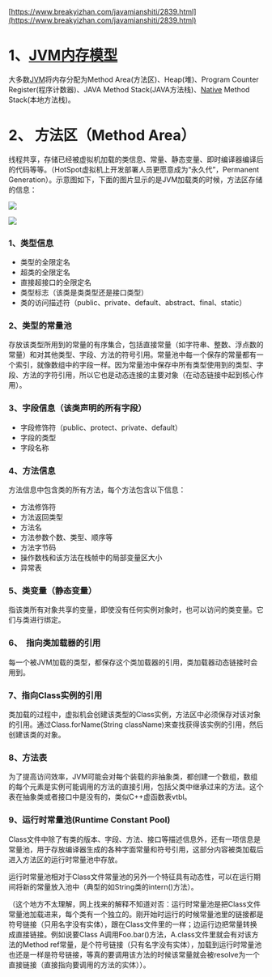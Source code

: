 [https://www.breakyizhan.com/javamianshiti/2839.html](https://www.breakyizhan.com/javamianshiti/2839.html)

# 1、[JVM内存模型](https://so.csdn.net/so/search?q=JVM%E5%86%85%E5%AD%98%E6%A8%A1%E5%9E%8B&spm=1001.2101.3001.7020)

大多数[JVM](https://www.breakyizhan.com/javamianshiti/2830.html)将内存分配为Method Area(方法区)、Heap(堆)、Program Counter Register(程序计数器)、JAVA Method Stack(JAVA方法栈)、[Native](https://so.csdn.net/so/search?q=Native&spm=1001.2101.3001.7020) Method Stack(本地方法栈)。

# 2、 方法区（Method Area）

线程共享，存储已经被虚拟机加载的类信息、常量、静态变量、即时编译器编译后的代码等等。（HotSpot虚拟机上开发部署人员更愿意成为“永久代”，Permanent Generation）。示意图如下，下面的图片显示的是JVM加载类的时候，方法区存储的信息：

![](https://img-blog.csdnimg.cn/20200827093745562.png?x-oss-process=image/watermark,type_ZmFuZ3poZW5naGVpdGk,shadow_10,text_aHR0cHM6Ly9ibG9nLmNzZG4ubmV0L3UwMTQ2ODM0ODg=,size_16,color_FFFFFF,t_70)

![](https://img-blog.csdnimg.cn/2020082709404662.png?x-oss-process=image/watermark,type_ZmFuZ3poZW5naGVpdGk,shadow_10,text_aHR0cHM6Ly9ibG9nLmNzZG4ubmV0L3UwMTQ2ODM0ODg=,size_16,color_FFFFFF,t_70)

### 1、类型信息

-   类型的全限定名
-   超类的全限定名
-   直接超接口的全限定名
-   类型标志（该类是类类型还是接口类型）
-   类的访问描述符（public、private、default、abstract、final、static）

### 2、类型的常量池

存放该类型所用到的常量的有序集合，包括直接常量（如字符串、整数、浮点数的常量）和对其他类型、字段、方法的符号引用。常量池中每一个保存的常量都有一个索引，就像数组中的字段一样。因为常量池中保存中所有类型使用到的类型、字段、方法的字符引用，所以它也是动态连接的主要对象（在动态链接中起到核心作用）。

### 3、字段信息（该类声明的所有字段）

-   字段修饰符（public、protect、private、default）
-   字段的类型
-   字段名称

### 4、方法信息

方法信息中包含类的所有方法，每个方法包含以下信息：

-   方法修饰符
-   方法返回类型
-   方法名
-   方法参数个数、类型、顺序等
-   方法字节码
-   操作数栈和该方法在栈帧中的局部变量区大小
-   异常表

### 5、类变量（静态变量）

指该类所有对象共享的变量，即使没有任何实例对象时，也可以访问的类变量。它们与类进行绑定。

### 6、  指向类加载器的引用

每一个被JVM加载的类型，都保存这个类加载器的引用，类加载器动态链接时会用到。

### 7、指向Class实例的引用

类加载的过程中，虚拟机会创建该类型的Class实例，方法区中必须保存对该对象的引用。通过Class.forName(String className)来查找获得该实例的引用，然后创建该类的对象。

### 8、方法表

为了提高访问效率，JVM可能会对每个装载的非抽象类，都创建一个数组，数组的每个元素是实例可能调用的方法的直接引用，包括父类中继承过来的方法。这个表在抽象类或者接口中是没有的，类似C++虚函数表vtbl。

### 9、运行时常量池(Runtime Constant Pool)

Class文件中除了有类的版本、字段、方法、接口等描述信息外，还有一项信息是常量池，用于存放编译器生成的各种字面常量和符号引用，这部分内容被类加载后进入方法区的运行时常量池中存放。

运行时常量池相对于Class文件常量池的另外一个特征具有动态性，可以在运行期间将新的常量放入池中（典型的如String类的intern()方法）。

（这个地方不太理解，网上找来的解释不知道对否：运行时常量池是把Class文件常量池加载进来，每个类有一个独立的。刚开始时运行的时候常量池里的链接都是符号链接（只用名字没有实体），跟在Class文件里的一样；边运行边把常量转换成直接链接。例如说要Class A调用Foo.bar()方法，A.class文件里就会有对该方法的Method ref常量，是个符号链接（只有名字没有实体），加载到运行时常量池也还是一样是符号链接，等真的要调用该方法的时候该常量就会被resolve为一个直接链接（直接指向要调用的方法的实体））。